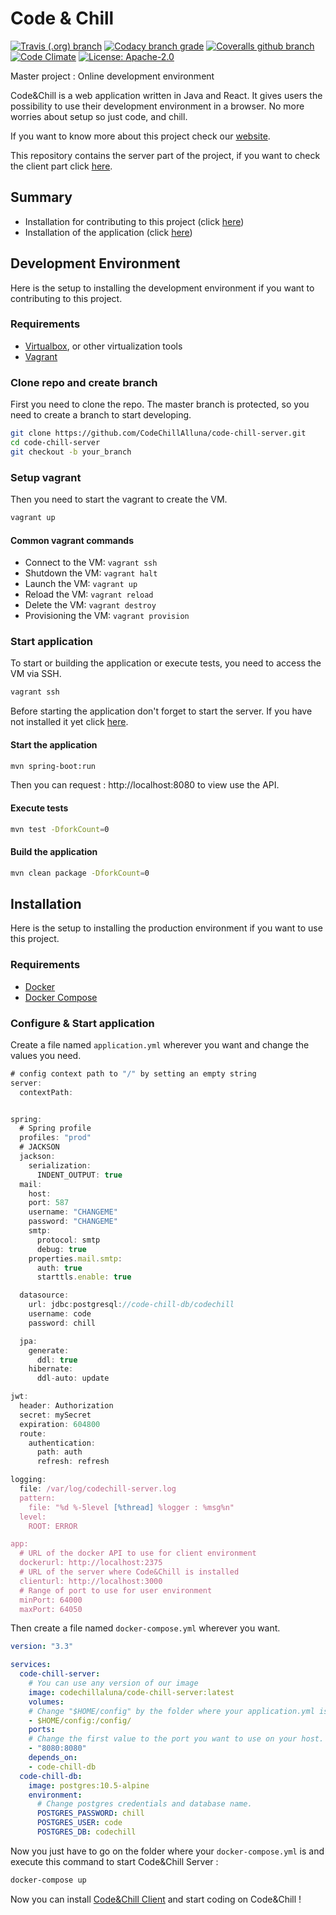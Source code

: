 # Code & Chill
[![Travis (.org) branch](https://img.shields.io/travis/CodeChillAlluna/code-chill-server/master.svg?style=for-the-badge)](https://travis-ci.org/CodeChillAlluna/code-chill-server) 
[![Codacy branch 
grade](https://img.shields.io/codacy/grade/35fabe502d4341cc9096e5e63812f348/master.svg?style=for-the-badge)](https://app.codacy.com/project/Lulu300/code-chill-server/dashboard) 
[![Coveralls github 
branch](https://img.shields.io/coveralls/github/CodeChillAlluna/code-chill-server/master.svg?style=for-the-badge)](https://coveralls.io/github/CodeChillAlluna/code-chill-server) 
[![Code 
Climate](https://img.shields.io/codeclimate/maintainability/CodeChillAlluna/code-chill-server.svg?style=for-the-badge)](https://codeclimate.com/github/CodeChillAlluna/code-chill-server) 
[![License: Apache-2.0](https://img.shields.io/badge/License-Apache%202.0-blue.svg?style=for-the-badge)](https://opensource.org/licenses/Apache-2.0)

Master project : Online development environment

Code&Chill is a web application written in Java and React. It gives users the possibility to use their development environment in a browser. No more worries about setup so just code, 
and chill.

If you want to know more about this project check our [website](https://codechillalluna.github.io/code-chill/).

This repository contains the server part of the project, if you want to check the client part click [here](https://github.com/CodeChillAlluna/code-chill-client).



## Summary

- Installation for contributing to this project (click [here](#development-environment))
- Installation of the application (click [here](#installation))



## Development Environment

Here is the setup to installing the development environment if you want to contributing to this project.

### Requirements

- [Virtualbox](https://www.virtualbox.org), or other virtualization tools
- [Vagrant](https://www.vagrantup.com)



### Clone repo and create branch

First you need to clone the repo. The master branch is protected, so you need to create a branch to start developing.

```sh
git clone https://github.com/CodeChillAlluna/code-chill-server.git
cd code-chill-server
git checkout -b your_branch
```



### Setup vagrant

Then you need to start the vagrant to create the VM.

```sh
vagrant up
```

#### Common vagrant commands

- Connect to the VM: `vagrant ssh`
- Shutdown the VM: `vagrant halt`
- Launch the VM: `vagrant up`
- Reload the VM: `vagrant reload`
- Delete the VM: `vagrant destroy`
- Provisioning the VM: `vagrant provision`



### Start application

To start or building the application or execute tests, you need to access the VM via SSH.

```sh
vagrant ssh
```

Before starting the application don't forget to start the server. If you have not installed it yet click [here](https://github.com/CodeChillAlluna/code-chill-server).



#### Start the application

```sh
mvn spring-boot:run
```

Then you can request : http://localhost:8080 to view use the API.



#### Execute tests

```sh
mvn test -DforkCount=0
```



#### Build the application

```sh
mvn clean package -DforkCount=0
```



## Installation 

Here is the setup to installing the production environment if you want to use this project.

### Requirements

- [Docker](https://www.docker.com/)
- [Docker Compose](https://docs.docker.com/compose/)



### Configure & Start application

Create a file named `application.yml` wherever you want and change the values you need.

```javascript
# config context path to "/" by setting an empty string
server:
  contextPath:


spring:
  # Spring profile
  profiles: "prod"
  # JACKSON
  jackson:
    serialization:
      INDENT_OUTPUT: true
  mail:
    host: 
    port: 587
    username: "CHANGEME"
    password: "CHANGEME"
    smtp:
      protocol: smtp
      debug: true
    properties.mail.smtp:
      auth: true
      starttls.enable: true

  datasource:
    url: jdbc:postgresql://code-chill-db/codechill
    username: code
    password: chill

  jpa:
    generate:
      ddl: true
    hibernate:
      ddl-auto: update

jwt:
  header: Authorization
  secret: mySecret
  expiration: 604800
  route:
    authentication:
      path: auth
      refresh: refresh

logging:
  file: /var/log/codechill-server.log
  pattern:
    file: "%d %-5level [%thread] %logger : %msg%n"
  level:
    ROOT: ERROR

app:
  # URL of the docker API to use for client environment
  dockerurl: http://localhost:2375
  # URL of the server where Code&Chill is installed
  clienturl: http://localhost:3000
  # Range of port to use for user environment
  minPort: 64000
  maxPort: 64050
```



Then create a file named `docker-compose.yml` wherever you want.

```yaml
version: "3.3"

services:
  code-chill-server:
  	# You can use any version of our image
    image: codechillaluna/code-chill-server:latest
    volumes:
    # Change "$HOME/config" by the folder where your application.yml is.
    - $HOME/config:/config/
    ports:
    # Change the first value to the port you want to use on your host.
    - "8080:8080"
    depends_on:
    - code-chill-db
  code-chill-db:
    image: postgres:10.5-alpine
    environment:
      # Change postgres credentials and database name.
      POSTGRES_PASSWORD: chill
      POSTGRES_USER: code
      POSTGRES_DB: codechill
```



Now you just have to go on the folder where your `docker-compose.yml` is and execute this command to start Code&Chill Server : 

```sh
docker-compose up
```

Now you can install [Code&Chill Client](https://github.com/CodeChillAlluna/code-chill-client#installation) and start coding on Code&Chill !